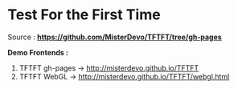 # Test For the First Time

Source :     **https://github.com/MisterDevo/TFTFT/tree/gh-pages**

**Demo Frontends :**

1. TFTFT gh-pages -> http://misterdevo.github.io/TFTFT  
2. TFTFT WebGL -> http://misterdevo.github.io/TFTFT/webgl.html
